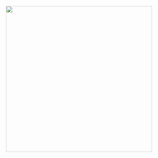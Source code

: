 <p align="center">
  <a href="https://ant.design">
    <img width="400" src="https://github.com/reframework/reframework/blob/main/relogo-centered%20(1).png?raw=true">
  </a>
</p>
